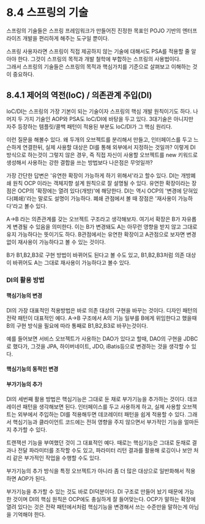 # 8.4 스프링의 기술
 스프링의 기술들은 스프링 프레임워크가 만들어진 진정한 목표인 POJO 기반의 엔터프라이즈 개발을 편리하게 해주는 도구일 뿐이다.
 
 스프링 사용자라면 스프링이 직접 제공하지 않는 기술에 대해서도 PSA를 적용할 줄 알아야 한다.
그것이 스프링의 목적과 개발 철학에 부합하는 스프링의 사용법이다.  
그래서 스프링의 기술들은 스프링의 목적과 핵심가치를 기준으로 살펴보고 이해하는 것이 중요하다.

## 8.4.1 제어의 역전(IoC) / 의존관계 주입(DI)
IoC/DI는 스프링의 가장 기본이 되는 기술이자 스프링의 핵심 개발 원칙이기도 하다.
나머지 두 가지 기술인  AOP와 PSA도 IoC/DI에 바탕을 두고 있다. 
3대기술은 아니지만 자주 등장하는 템플릿/콜백 패턴이 적용된 부분도 IoC/DI가 그 핵심 원리다.

이런 질문을 해볼수 있다. 왜 두개의 오브젝트를 분리해서 만들고, 인터페이스를 두고 느슨하게 연결한뒤,
실제 사용할 대상은 DI를 통해 외부에서 지정하는 것일까?
이렇게 DI방식으로 하는것이 그렇지 않은 경우, 즉 직접 자신이 사용할 오브젝트를 new 키워드로 생성해서 사용하는 강한 결합을 
쓰는 방법보다 나은점은 무엇일까?

 가장 간단한 답변은 '유연한 확장이 가능하게 하기 위해서'라고 할수 있다.
DI는 개방폐쇄 원칙 OCP 이라는 객체지향 설계 원칙으로 잘 설명될 수 있다. 
유연한 확장이라는 장점은 OCP의 '확장에는 열려 있다(개방)'에 해당한다. 
DI는 역시 OCP의 '변경에 닫혀있다(폐쇄)'라는 말로도 설명이 가능하다. 
폐쇄 관점에서 볼 때 장점은 '재사용이 가능하다'라고 볼수 있다.

A->B 라는 의존관계를 갖는 오브젝트 구조라고 생각해보자.
여기서 확장은 B가 자유롭게 변경될 수 있음을 의미한다. 이는 B가 변경돼도 A는 아무런 영향을 받지 않고 그대로 유지 가능하다는 뜻이기도 하다.
B관점에서는 유연한 확장이고 A관점으로 보자면 변경없이 재사용이 가능하다고 볼 수 있는 것이다.

B가 B1,B2,B3로 구현 방법이 바뀌어도 된다고 볼 수도 있고, B1,B2,B3처럼 의존 대상이 바뀌어도 A는 그대로 재사용이 가능하다고 볼수 있다.

### DI의 활용 방법
#### 핵심기능의 변경
 DI의 가장 대표적인 적용방법은 바로 의존 대상의 구현을 바꾸는 것이다. 
디자인 패턴의 전략 패턴이 대표적인 예다. A->B 구조에서 A의 기능 일부를 B에게 위임한다고 했을때 B의 구현 방식을 필요에 따라 통째로 B1,B2,B3로 바꾸는것이다.

예를 들어보면 서비스 오브젝트가 사용하는 DAO가 있다고 할때, DAO의 구현을 JDBC로 했다가, 그것을 JPA, 하이버네이트, JDO, iBatis등으로 변경하는 것을
생각할 수 있다. 

#### 핵심기능의 동적인 변경

#### 부가기능의 추가
DI의 세번째 활용 방법은 핵심기능은 그대로 둔 채로 부가기능을 추가하는 것이다.
데코레이션 패턴을 생각해보면 된다. 인터페이스를 두고 사용하게 하고, 실제 사용할 오브젝트는 외부에서 주입하는 DI를 적용해두면 데코레이터
패턴을 쉽게 적용할 수 있다. 그래서 핵심기능과 클라이언트 코드에는 전혀 영향을 주지 않으면서 부가적인 기능을 얼마든지 추가할 수 있다.

트랜잭션 기능을 부여했던 것이 그 대표적인 예다. 때로는 핵심기능은 그대로 둔채로 결과나 전달 파라미터를 조작할 수도 있고, 파라미터 리턴 결과를
활용해 로깅이나 보안 처리 같은 부가적인 작업을 수행할 수도 있다.

부가기능의 추가 방식을 특정 오브젝트가 아니라 좀 더 많은 대상으로 일반화해서 적용하면 AOP가 된다.

부가기능을 추가할 수 있는 것도 바로 DI덕분이다. DI 구조로 만들어 놨기 때문에 가능한 것이며 DI의 핵심 원칙은 OCP에도 충실하게 잘 들어맞는다.
OCP가 말하는 확장에 열려 있다는 것은 전략 패턴에서처럼 핵심기능을 변경해서 쓰는 수준만을 말하는게 아님을 기억해야 한다.
